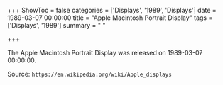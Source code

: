 +++
ShowToc = false
categories = ['Displays', '1989', 'Displays']
date = 1989-03-07 00:00:00
title = "Apple Macintosh Portrait Display"
tags = ['Displays', '1989']
summary = " "

+++

The Apple Macintosh Portrait Display was released on 1989-03-07 00:00:00.

Source: `https://en.wikipedia.org/wiki/Apple_displays`


